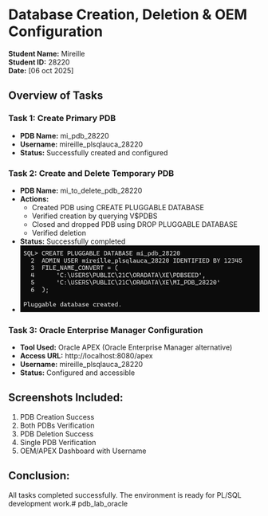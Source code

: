 # Database Creation, Deletion & OEM Configuration
**Student Name:** Mireille  
**Student ID:** 28220  
**Date:** [06 oct 2025]

## Overview of Tasks

### Task 1: Create Primary PDB
- **PDB Name:** mi_pdb_28220
- **Username:** mireille_plsqlauca_28220
- **Status:** Successfully created and configured

### Task 2: Create and Delete Temporary PDB
- **PDB Name:** mi_to_delete_pdb_28220
- **Actions:** 
  - Created PDB using CREATE PLUGGABLE DATABASE
  - Verified creation by querying V$PDBS
  - Closed and dropped PDB using DROP PLUGGABLE DATABASE
  - Verified deletion
- **Status:** Successfully completed
- ![screenshot](https://github.com/mileycyiza-droid/pdb_lab_oracle/blob/6ceea3f7d615990f586e96d81257a5a54bf80fac/001.png?raw=true)

### Task 3: Oracle Enterprise Manager Configuration
- **Tool Used:** Oracle APEX (Oracle Enterprise Manager alternative)
- **Access URL:** http://localhost:8080/apex
- **Username:** mireille_plsqlauca_28220
- **Status:** Configured and accessible

## Screenshots Included:
1. PDB Creation Success
2. Both PDBs Verification
3. PDB Deletion Success  
4. Single PDB Verification
5. OEM/APEX Dashboard with Username

## Conclusion:
All tasks completed successfully. The environment is ready for PL/SQL development work.# pdb_lab_oracle
